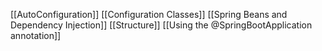 [[AutoConfiguration]]
[[Configuration Classes]]
[[Spring Beans and Dependency Injection]]
[[Structure]]
[[Using the @SpringBootApplication annotation]]